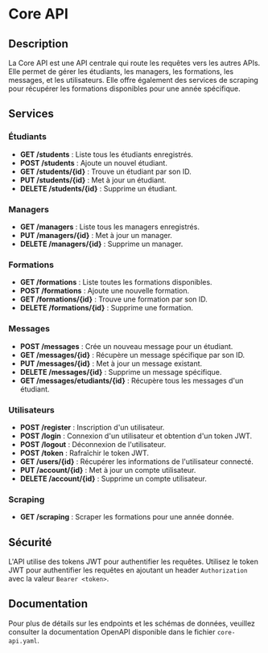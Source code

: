 # Core API

## Description

La Core API est une API centrale qui route les requêtes vers les autres APIs. Elle permet de gérer les étudiants, les managers, les formations, les messages, et les utilisateurs. Elle offre également des services de scraping pour récupérer les formations disponibles pour une année spécifique.

## Services

### Étudiants

- **GET /students** : Liste tous les étudiants enregistrés.
- **POST /students** : Ajoute un nouvel étudiant.
- **GET /students/{id}** : Trouve un étudiant par son ID.
- **PUT /students/{id}** : Met à jour un étudiant.
- **DELETE /students/{id}** : Supprime un étudiant.

### Managers

- **GET /managers** : Liste tous les managers enregistrés.
- **PUT /managers/{id}** : Met à jour un manager.
- **DELETE /managers/{id}** : Supprime un manager.

### Formations

- **GET /formations** : Liste toutes les formations disponibles.
- **POST /formations** : Ajoute une nouvelle formation.
- **GET /formations/{id}** : Trouve une formation par son ID.
- **DELETE /formations/{id}** : Supprime une formation.

### Messages

- **POST /messages** : Crée un nouveau message pour un étudiant.
- **GET /messages/{id}** : Récupère un message spécifique par son ID.
- **PUT /messages/{id}** : Met à jour un message existant.
- **DELETE /messages/{id}** : Supprime un message spécifique.
- **GET /messages/etudiants/{id}** : Récupère tous les messages d'un étudiant.

### Utilisateurs

- **POST /register** : Inscription d'un utilisateur.
- **POST /login** : Connexion d'un utilisateur et obtention d'un token JWT.
- **POST /logout** : Déconnexion de l'utilisateur.
- **POST /token** : Rafraîchir le token JWT.
- **GET /users/{id}** : Récupérer les informations de l'utilisateur connecté.
- **PUT /account/{id}** : Met à jour un compte utilisateur.
- **DELETE /account/{id}** : Supprime un compte utilisateur.

### Scraping

- **GET /scraping** : Scraper les formations pour une année donnée.

## Sécurité

L'API utilise des tokens JWT pour authentifier les requêtes. Utilisez le token JWT pour authentifier les requêtes en ajoutant un header `Authorization` avec la valeur `Bearer <token>`.

## Documentation

Pour plus de détails sur les endpoints et les schémas de données, veuillez consulter la documentation OpenAPI disponible dans le fichier `core-api.yaml`.